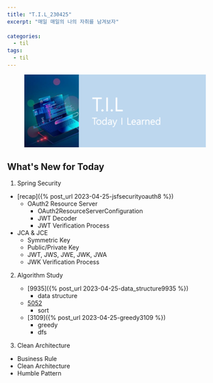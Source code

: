 ```yaml
---
title: "T.I.L_230425"
excerpt: "매일 매일의 나의 자취를 남겨보자"

categories:
  - til
tags:
  - til
---
```

<figure>
    <img src="/assets/images/til_image.png">
</figure>

## What's New for  Today   

1. Spring Security
  - [recap]({% post_url 2023-04-25-jsfsecurityoauth8 %})
      - OAuth2 Resource Server
          - OAuth2ResourceServerConfiguration
          - JWT Decoder
          - JWT Verification Process
  - JCA & JCE
    - Symmetric Key
    - Public/Private Key
    - JWT, JWS, JWE, JWK, JWA
    - JWK Verification Process


2. Algorithm Study
    - [9935]({% post_url 2023-04-25-data_structure9935 %})
        - data structure
    - [5052](https://www.acmicpc.net/problem/5052)
        - sort
    - [3109]({% post_url 2023-04-25-greedy3109 %})
        - greedy
        - dfs

3. Clean Architecture
  - Business Rule
  - Clean Architecture
  - Humble Pattern
